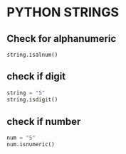# PYTHON STRINGS

## Check for alphanumeric

`string.isalnum()`

## check if digit

```python
string = "5"
string.isdigit()
```

## check if number

```python
num = "5"
num.isnumeric()
```
